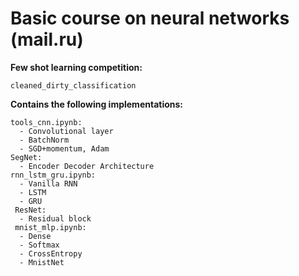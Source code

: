 # Basic course on neural networks (mail.ru)
**Few shot learning competition:**
```
cleaned_dirty_classification
```
**Contains the following implementations:**
```
tools_cnn.ipynb:
  - Convolutional layer
  - BatchNorm
  - SGD+momentum, Adam
SegNet:
  - Encoder Decoder Architecture
rnn_lstm_gru.ipynb:
  - Vanilla RNN
  - LSTM
  - GRU
 ResNet:
  - Residual block 
 mnist_mlp.ipynb:
  - Dense
  - Softmax
  - CrossEntropy
  - MnistNet
```
